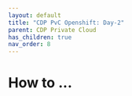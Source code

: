 ```yaml
---
layout: default
title: "CDP PvC Openshift: Day-2"
parent: CDP Private Cloud
has_children: true
nav_order: 8
---
```


# How to ...


